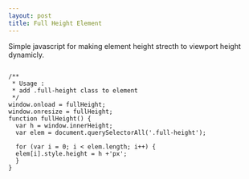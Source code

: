 ```yaml
---
layout: post
title: Full Height Element
---
```


Simple javascript for making element height strecth to viewport height dynamicly. 

<pre>
<code>
/**
 * Usage :
 * add .full-height class to element
 */
window.onload = fullHeight;
window.onresize = fullHeight;
function fullHeight() {
  var h = window.innerHeight;
  var elem = document.querySelectorAll('.full-height');

  for (var i = 0; i < elem.length; i++) {
  elem[i].style.height = h +'px';
  }
}
</code>
</pre>